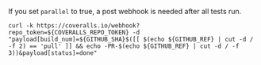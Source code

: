 ---
---

If you set `parallel` to true,
a post webhook is needed after all tests run.

```shell
curl -k https://coveralls.io/webhook?repo_token=${COVERALLS_REPO_TOKEN} -d "payload[build_num]=${GITHUB_SHA}$([[ $(echo ${GITHUB_REF} | cut -d / -f 2) == 'pull' ]] && echo -PR-$(echo ${GITHUB_REF} | cut -d / -f 3))&payload[status]=done"
```
